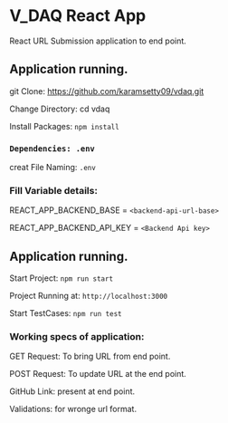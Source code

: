 # V_DAQ React App 

React URL Submission application to end point.

## Application running.

git Clone: https://github.com/karamsetty09/vdaq.git

Change Directory: cd vdaq

Install Packages: `npm install`

### `Dependencies: .env`
creat File Naming: `.env`

### Fill Variable details:

REACT_APP_BACKEND_BASE = `<backend-api-url-base>`

REACT_APP_BACKEND_API_KEY = `<Backend Api key>`

## Application running.

Start Project: `npm run start`

Project Running at: `http://localhost:3000`

Start TestCases: `npm run test`

### Working specs of application:

GET Request: To bring URL from end point.

POST Request: To update URL at the end point.

GitHub Link: present at end point.

Validations: for wronge url format.


